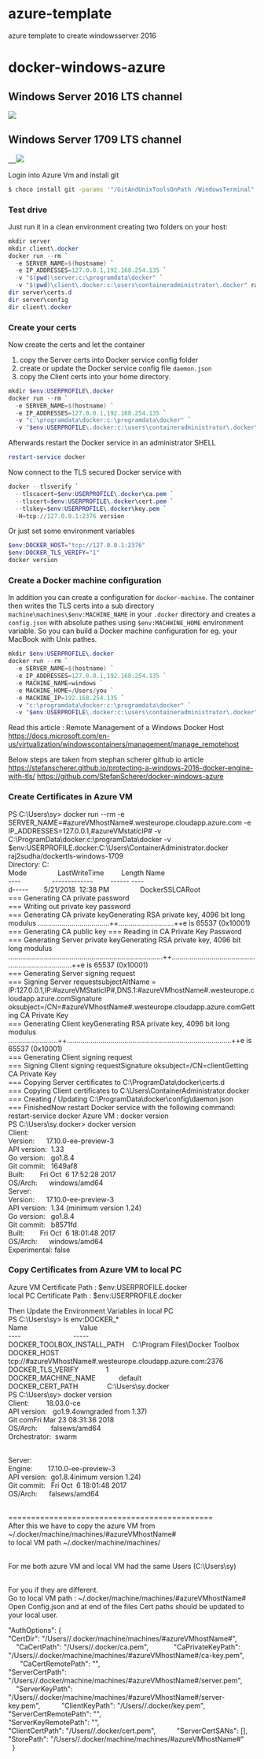 # azure-template
azure template to create windowsserver 2016


# docker-windows-azure

## Windows Server 2016 LTS channel

<a href="https://portal.azure.com/#create/Microsoft.Template/uri/https%3A%2F%2Fraw.githubusercontent.com%2Fraj2sudha1%2Fazure-template%2Fmaster%2Ftemplate.json" target="_blank">
    <img src="http://azuredeploy.net/deploybutton.png"/>
</a>

## Windows Server 1709 LTS channel
<a href="https://portal.azure.com/#create/Microsoft.Template/uri/https%3A%2F%2Fraw.githubusercontent.com%2Fraj2sudha1%2Fazure-template%2Fmaster%2Ftemplate-1709.json" target="_blank">    <img src="http://azuredeploy.net/deploybutton.png"/></a>


Login into Azure Vm and install git
```bash
$ choco install git -params '"/GitAndUnixToolsOnPath /WindowsTerminal"' -y
```
### Test drive

Just run it in a clean environment creating two folders on your host:

```powershell
mkdir server
mkdir client\.docker
docker run --rm `
  -e SERVER_NAME=$(hostname) `
  -e IP_ADDRESSES=127.0.0.1,192.168.254.135 `
  -v "$(pwd)\server:c:\programdata\docker" `
  -v "$(pwd)\client\.docker:c:\users\containeradministrator\.docker" raj2sudha/dockertls-windows-1709
dir server\certs.d
dir server\config
dir client\.docker
```

### Create your certs

Now create the certs and let the container

1. copy the Server certs into Docker service config folder
2. create or update the Docker service config file `daemon.json`
3. copy the Client certs into your home directory.

```powershell
mkdir $env:USERPROFILE\.docker
docker run --rm `
  -e SERVER_NAME=$(hostname) `
  -e IP_ADDRESSES=127.0.0.1,192.168.254.135 `
  -v "c:\programdata\docker:c:\programdata\docker" `
  -v "$env:USERPROFILE\.docker:c:\users\containeradministrator\.docker" raj2sudha/dockertls-windows-1709
```

Afterwards restart the Docker service in an administrator SHELL

```powershell
restart-service docker
```

Now connect to the TLS secured Docker service with

```powershell
docker --tlsverify `
  --tlscacert=$env:USERPROFILE\.docker\ca.pem `
  --tlscert=$env:USERPROFILE\.docker\cert.pem `
  --tlskey=$env:USERPROFILE\.docker\key.pem `
  -H=tcp://127.0.0.1:2376 version
```

Or just set some environment variables

```powershell
$env:DOCKER_HOST="tcp://127.0.0.1:2376"
$env:DOCKER_TLS_VERIFY="1"
docker version
```

### Create a Docker machine configuration

In addition you can create a configuration for `docker-machine`. The container then writes the TLS certs into a sub directory `machine\machines\$env:MACHINE_NAME` in your `.docker` directory and creates a `config.json` with absolute pathes using `$env:MACHHINE_HOME` environment variable. So you can build a Docker machine configuration for eg. your MacBook with Unix pathes.

```powershell
mkdir $env:USERPROFILE\.docker
docker run --rm `
  -e SERVER_NAME=$(hostname) `
  -e IP_ADDRESSES=127.0.0.1,192.168.254.135 `
  -e MACHINE_NAME=windows `
  -e MACHINE_HOME=/Users/you `
  -e MACHINE_IP=192.168.254.135 `
  -v "c:\programdata\docker:c:\programdata\docker" `
  -v "$env:USERPROFILE\.docker:c:\users\containeradministrator\.docker" raj2sudha/dockertls-windows-1709
```

Read this article : Remote Management of a Windows Docker Host
https://docs.microsoft.com/en-us/virtualization/windowscontainers/management/manage_remotehost


Below steps are taken from stephan scherer github io article
https://stefanscherer.github.io/protecting-a-windows-2016-docker-engine-with-tls/
https://github.com/StefanScherer/docker-windows-azure

### Create Certificates in Azure VM
PS C:\Users\sy> docker run --rm -e SERVER_NAME=#azureVMhostName#.westeurope.cloudapp.azure.com -e IP_ADDRESSES=127.0.0.1,#azureVMstaticIP# -v C:\ProgramData\docker:c:\programData\docker -v $env:USERPROFILE\.docker:C:\Users\ContainerAdministrator\.docker raj2sudha/dockertls-windows-1709    <br/> Directory: C:  <br/>Mode                LastWriteTime         Length Name  <br/>----                -------------         ------ ----  <br/>d-----        5/21/2018  12:38 PM                DockerSSLCARoot  <br/>=== Generating CA private password  <br/>=== Writing out private key password  <br/>=== Generating CA private keyGenerating RSA private key, 4096 bit long modulus ....................................++............................++e is 65537 (0x10001)  <br/>=== Generating CA public key === Reading in CA Private Key Password  <br/>=== Generating Server private keyGenerating RSA private key, 4096 bit long modulus ..............................................................................++..........................................................................++e is 65537 (0x10001)  <br/>=== Generating Server signing request  <br/>=== Signing Server requestsubjectAltName = IP:127.0.0.1,IP:#azureVMStaticIP#,DNS.1:#azureVMhostName#.westeurope.cloudapp.azure.comSignature oksubject=/CN=#azureVMhostName#.westeurope.cloudapp.azure.comGetting CA Private Key  <br/>=== Generating Client keyGenerating RSA private key, 4096 bit long modulus .........................++...................................................................................++e is 65537 (0x10001)  <br/>=== Generating Client signing request  <br/>=== Signing Client signing requestSignature oksubject=/CN=clientGetting CA Private Key  <br/>=== Copying Server certificates to C:\ProgramData\docker\certs.d  <br/>=== Copying Client certificates to C:\Users\ContainerAdministrator.docker  <br/>=== Creating / Updating C:\ProgramData\docker\config\daemon.json  <br/>=== FinishedNow restart Docker service with the following command: <br/>restart-service docker
Azure VM : docker version  <br/>PS C:\Users\sy.docker> docker version  <br/>Client:   <br/>Version:      17.10.0-ee-preview-3   <br/>API version:  1.33   <br/>Go version:   go1.8.4   <br/>Git commit:   1649af8   <br/>Built:        Fri Oct  6 17:52:28 2017   <br/>OS/Arch:      windows/amd64 
<br/>Server:  <br/>Version:      17.10.0-ee-preview-3 <br/>API version:  1.34 (minimum version 1.24) <br/>Go version:   go1.8.4  <br/>Git commit:   b8571fd  <br/>Built:        Fri Oct  6 18:01:48 2017  <br/>OS/Arch:      windows/amd64  <br/>Experimental: false


### Copy Certificates from Azure VM to local PC

Azure VM Certificate Path : $env:USERPROFILE\.docker
<br/>local PC Certificate Path : $env:USERPROFILE\.docker

Then Update the Environment Variables in local PC
<br/>PS C:\Users\sy> ls env:DOCKER_*
<br/>Name                           Value
<br/>----                           -----
<br/>DOCKER_TOOLBOX_INSTALL_PATH    C:\Program Files\Docker Toolbox
<br/>DOCKER_HOST                    tcp://#azureVMhostName#.westeurope.cloudapp.azure.com:2376
<br/>DOCKER_TLS_VERIFY              1
<br/>DOCKER_MACHINE_NAME            default
<br/>DOCKER_CERT_PATH               C:\Users\sy\.docker
    
<br/>PS C:\Users\sy> docker version
<br/>Client:         18.03.0-ce 
<br/>API version:   go1.9.4owngraded from 1.37) 
<br/>Git comFri Mar 23 08:31:36 2018 
<br/>OS/Arch:       falsews/amd64 
<br/>Orchestrator:  swarm

<br/>Server: 
<br/>Engine:        17.10.0-ee-preview-3 
<br/>API version:  go1.8.4inimum version 1.24)  
<br/>Git commit:   Fri Oct  6 18:01:48 2017  
<br/>OS/Arch:      falsews/amd64


<br/>=============================================
<br/>After this we have to copy the azure VM from ~/.docker/machine/machines/#azureVMhostName#
<br/>to local VM path ~/.docker/machine/machines/

<br/>For me both azure VM and local VM had the same Users (C:\Users\sy)

<br/>For you if they are different.
<br/>Go to local VM path : ~/.docker/machine/machines/#azureVMhostName# 
<br/>Open Config.json and at end of the files Cert paths should be updated to your local user.



 "AuthOptions": {            
 "CertDir": "/Users/<localUser>/.docker/machine/machines/#azureVMhostName#",            
 "CaCertPath": "/Users/<localUser>/.docker/ca.pem",            
 "CaPrivateKeyPath": "/Users/<localUser>/.docker/machine/machines/#azureVMhostName#/ca-key.pem",            
 "CaCertRemotePath": "",            
 "ServerCertPath": "/Users/<localUser>/.docker/machine/machines/#azureVMhostName#/server.pem",           
 "ServerKeyPath": "/Users/<localUser>/.docker/machine/machines/#azureVMhostName#/server-key.pem",           
 "ClientKeyPath": "/Users/<localUser>/.docker/key.pem",            
 "ServerCertRemotePath": "",           
 "ServerKeyRemotePath": "",           
 "ClientCertPath": "/Users/<localUser>/.docker/cert.pem",           
 "ServerCertSANs": [],            
 "StorePath": "/Users/<localUser>/.docker/machine/machines/#azureVMhostName#"        
 }
